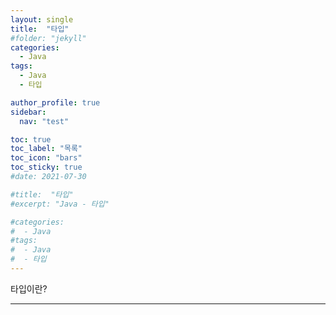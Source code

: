 ```yaml
---
layout: single
title:  "타입"
#folder: "jekyll"
categories:
  - Java
tags: 
  - Java
  - 타입

author_profile: true
sidebar:
  nav: "test"

toc: true
toc_label: "목록"
toc_icon: "bars"
toc_sticky: true
#date: 2021-07-30

#title:  "타입"
#excerpt: "Java - 타입"

#categories:
#  - Java
#tags:
#  - Java
#  - 타입
---
```

타입이란?

---
